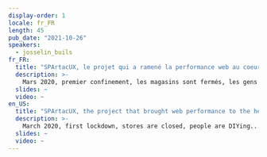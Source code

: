 ```yaml
---
display-order: 1
locale: fr_FR
length: 45
pub_date: "2021-10-26"
speakers:
  - josselin_buils
fr_FR:
  title: "SPArtacUX, le projet qui a ramené la performance web au coeur de l'UX ManoMano"
  description: >-
    Mars 2020, premier confinement, les magasins sont fermés, les gens bricolent… Conséquence : explosion de la fréquentation du site de ManoMano. Gonflés par plusieurs réflexions précédent la crise, nous prenons la décision de repartir de zéro pour faire du site ManoMano une référence en termes de performance. Je vous partagerai comment nous avons choisi et mis en place la nouvelle stack technique en un temps record, et pourquoi allier dev expérience et performance peut s’avérer complexe.
  slides: ~
  video: ~
en_US:
  title: "SPArtacUX, the project that brought web performance to the heart of ManoMano UX"
  description: >-
    March 2020, first lockdown, stores are closed, people are DIYing... Consequence: explosion of the ManoMano website traffic. Boosted by several reflections before the crisis, we take the decision to start from scratch to make the ManoMano website a reference in terms of performance. I will share with you how we chose and implemented the new technical stack in record time, and why combining experience and performance can be complex.
  slides: ~
  video: ~
---
```

